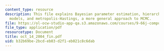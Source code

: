 ```yaml
---
content_type: resource
description: This file explains Bayesian parameter estimation, hierarchical Bayesian
  models, and metropolis-Hastings, a more general approach to MCMC.
file: https://ol-ocw-studio-app-qa.s3.amazonaws.com/courses/9-66j-computational-cognitive-science-fall-2004/b32b69be2bcdeb03d2f1eb021c8c6dab_oct_14_2004_fin.pdf
file_type: application/pdf
resourcetype: Document
title: oct_14_2004_fin.pdf
uid: b32b69be-2bcd-eb03-d2f1-eb021c8c6dab
---
```

